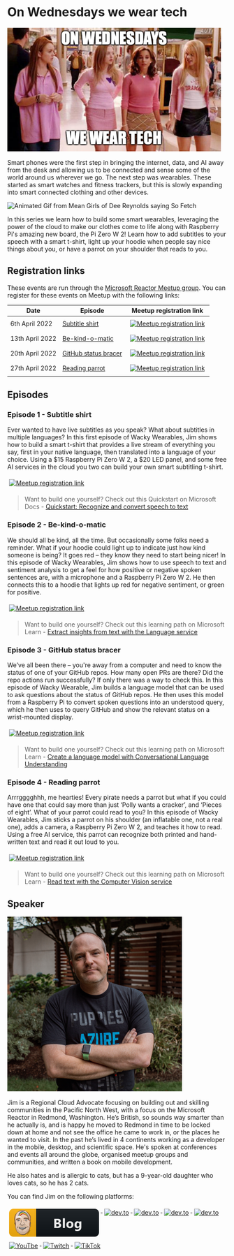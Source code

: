 # On Wednesdays we wear tech

![A meme from the film Mean Girls with the caption on wednesdays we wear tech](./img/wedensdays-we-wear-tech.png)

Smart phones were the first step in bringing the internet, data, and AI away from the desk and allowing us to be connected and sense some of the world around us wherever we go. The next step was wearables. These started as smart watches and fitness trackers, but this is slowly expanding into smart connected clothing and other devices.

![Animated Gif from Mean Girls of Dee Reynolds saying So Fetch](https://media.giphy.com/media/xlYKItjhiDsY/giphy-downsized.gif)

In this series we learn how to build some smart wearables, leveraging the power of the cloud to make our clothes come to life along with Raspberry Pi's amazing new board, the Pi Zero W 2! Learn how to add subtitles to your speech with a smart t-shirt, light up your hoodie when people say nice things about you, or have a parrot on your shoulder that reads to you.

## Registration links

These events are run through the [Microsoft Reactor Meetup group](https://www.meetup.com/Microsoft-Reactor-Redmond/). You can register for these events on Meetup with the following links:

| Date | Episode | Meetup registration link |
| ---- | ------- | ------------------------ |
| 6th April 2022 | [Subtitle shirt](#episode-1---subtitle-shirt) | <a href="https://www.meetup.com/Microsoft-Reactor-Redmond/events/284366501"><img src="https://raw.githubusercontent.com/jimbobbennett/ColoredBadges/main/svg/social/meetup.svg" alt="Meetup registration link" style="vertical-align:top; margin:6px 4px"></a> |
| 13th April 2022 | [Be-kind-o-matic](#episode-2---be-kind-o-matic) | <a href="https://www.meetup.com/Microsoft-Reactor-Redmond/events/284366572"><img src="https://raw.githubusercontent.com/jimbobbennett/ColoredBadges/main/svg/social/meetup.svg" alt="Meetup registration link" style="vertical-align:top; margin:6px 4px"></a> |
| 20th April 2022 | [GitHub status bracer](#episode-3---github-status-bracer) | <a href="https://www.meetup.com/Microsoft-Reactor-Redmond/events/284366744"><img src="https://raw.githubusercontent.com/jimbobbennett/ColoredBadges/main/svg/social/meetup.svg" alt="Meetup registration link" style="vertical-align:top; margin:6px 4px"></a> |
| 27th April 2022 | [Reading parrot](#episode-4---reading-parrot) | <a href="https://www.meetup.com/Microsoft-Reactor-Redmond/events/284366593"><img src="https://raw.githubusercontent.com/jimbobbennett/ColoredBadges/main/svg/social/meetup.svg" alt="Meetup registration link" style="vertical-align:top; margin:6px 4px"></a>|

## Episodes

### Episode 1 - Subtitle shirt

Ever wanted to have live subtitles as you speak? What about subtitles in multiple languages?
In this first episode of Wacky Wearables, Jim shows how to build a smart t-shirt that provides a live stream of everything you say, first in your native language, then translated into a language of your choice. Using a $15 Raspberry Pi Zero W 2, a $20 LED panel, and some free AI services in the cloud you two can build your own smart subtitling t-shirt.

<a href="https://www.meetup.com/Microsoft-Reactor-Redmond/events/284366501"><img src="https://raw.githubusercontent.com/jimbobbennett/ColoredBadges/main/svg/social/meetup.svg" alt="Meetup registration link" style="vertical-align:top; margin:6px 4px"></a>

> Want to build one yourself? Check out this Quickstart on Microsoft Docs - [Quickstart: Recognize and convert speech to text](https://aka.ms/ConvertSpeechtoText)

### Episode 2 - Be-kind-o-matic

We should all be kind, all the time. But occasionally some folks need a reminder. What if your hoodie could light up to indicate just how kind someone is being? It goes red – they know they need to start being nicer!
In this episode of Wacky Wearables, Jim shows how to use speech to text and sentiment analysis to get a feel for how positive or negative spoken sentences are, with a microphone and a Raspberry Pi Zero W 2. He then connects this to a hoodie that lights up red for negative sentiment, or green for positive.

<a href="https://www.meetup.com/Microsoft-Reactor-Redmond/events/284366572"><img src="https://raw.githubusercontent.com/jimbobbennett/ColoredBadges/main/svg/social/meetup.svg" alt="Meetup registration link" style="vertical-align:top; margin:6px 4px"></a>

> Want to build one yourself? Check out this learning path on Microsoft Learn - [Extract insights from text with the Language service](https://aka.ms/ExtractInsightsfromText)

### Episode 3 - GitHub status bracer

We’ve all been there – you're away from a computer and need to know the status of one of your GitHub repos. How many open PRs are there? Did the repo actions run successfully? If only there was a way to check this.
In this episode of Wacky Wearable, Jim builds a language model that can be used to ask questions about the status of GitHub repos. He then uses this model from a Raspberry Pi to convert spoken questions into an understood query, which he then uses to query GitHub and show the relevant status on a wrist-mounted display.

<a href="https://www.meetup.com/Microsoft-Reactor-Redmond/events/284366744"><img src="https://raw.githubusercontent.com/jimbobbennett/ColoredBadges/main/svg/social/meetup.svg" alt="Meetup registration link" style="vertical-align:top; margin:6px 4px"></a>

> Want to build one yourself? Check out this learning path on Microsoft Learn - [Create a language model with Conversational Language Understanding](https://aka.ms/ConversationalLanguageUnderstanding)

### Episode 4 - Reading parrot

Arrrgggghhh, me hearties! Every pirate needs a parrot but what if you could have one that could say more than just ‘Polly wants a cracker’, and ‘Pieces of eight’. What of your parrot could read to you?
In this episode of Wacky Wearables, Jim sticks a parrot on his shoulder (an inflatable one, not a real one), adds a camera, a Raspberry Pi Zero W 2, and teaches it how to read. Using a free AI service, this parrot can recognize both printed and hand-written text and read it out loud to you.

<a href="https://www.meetup.com/Microsoft-Reactor-Redmond/events/284366593"><img src="https://raw.githubusercontent.com/jimbobbennett/ColoredBadges/main/svg/social/meetup.svg" alt="Meetup registration link" style="vertical-align:top; margin:6px 4px"></a>

> Want to build one yourself? Check out this learning path on Microsoft Learn - [Read text with the Computer Vision service](https://aka.ms/ComputerVisionService)

## Speaker

![A picture of Jim standing outside a building with his arms crossed looking very handsome in a shirt that says Puppies, Azure and I'm fine](https://github.com/jimbobbennett/jimbobbennett/raw/main/images/Headshot1-tiny-square.png)

Jim is a Regional Cloud Advocate focusing on building out and skilling communities in the Pacific North West, with a focus on the Microsoft Reactor in Redmond, Washington. He’s British, so sounds way smarter than he actually is, and is happy he moved to Redmond in time to be locked down at home and not see the office he came to work in, or the places he wanted to visit. In the past he’s lived in 4 continents working as a developer in the mobile, desktop, and scientific space. He's spoken at conferences and events all around the globe, organised meetup groups and communities, and written a book on mobile development.

He also hates and is allergic to cats, but has a 9-year-old daughter who loves cats, so he has 2 cats.

You can find Jim on the following platforms:

<a href="https://jimbobbennett.io">
  <img src="https://raw.githubusercontent.com/jimbobbennett/ColoredBadges/main/svg/jim/blog.svg" alt="dev.to" style="vertical-align:top; margin:6px 4px">
</a>
<a href="https://twitter.com/jimbobbennett">
  <img src="https://raw.githubusercontent.com/jimbobbennett/ColoredBadges/main/svg/social/twitter.svg" alt="dev.to" style="vertical-align:top; margin:6px 4px">
</a>
<a href="https://instagram.com/jimbobbennett">
  <img src="https://raw.githubusercontent.com/jimbobbennett/ColoredBadges/main/svg/social/instagram.svg" alt="dev.to" style="vertical-align:top; margin:6px 4px">
</a>
<a href="https://linkedin.com/in/jimbobbennett">
  <img src="https://raw.githubusercontent.com/jimbobbennett/ColoredBadges/main/svg/social/linkedin.svg" alt="dev.to" style="vertical-align:top; margin:6px 4px">
</a>
<a href="https://dev.to/jimbobbennett">
  <img src="https://raw.githubusercontent.com/jimbobbennett/ColoredBadges/main/svg/blogs/devto.svg" alt="dev.to" style="vertical-align:top; margin:6px 4px">
</a>
<a href="https://aka.ms/jim/youtube">
  <img src="https://raw.githubusercontent.com/jimbobbennett/ColoredBadges/main/svg/streaming/youtube.svg" alt="YouTbe" style="vertical-align:top; margin:6px 4px">
</a>
<a href="https://twitch.com/jimbobbennett">
  <img src="https://raw.githubusercontent.com/jimbobbennett/ColoredBadges/main/svg/streaming/twitch.svg" alt="Twitch" style="vertical-align:top; margin:6px 4px">
</a>
<a href="https://www.tiktok.com/@jimbobbennett">
  <img src="https://raw.githubusercontent.com/jimbobbennett/ColoredBadges/main/svg/social/tiktok.svg" alt="TikTok" style="vertical-align:top; margin:6px 4px">
</a>